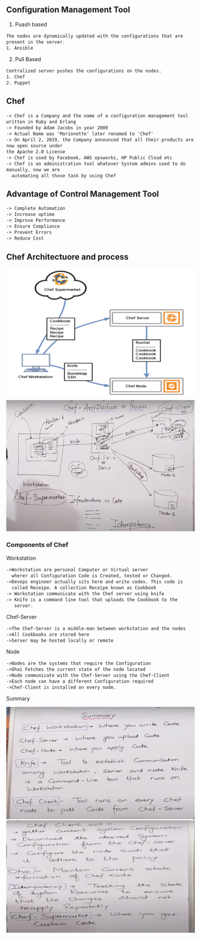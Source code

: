 ## Configuration Management Tool
  1. Puash based
              
    The nodes are dynamically updated with the configurations that are present in the server.
    1. Ansible 
    
  2. Pull Based
        
    Centralized server pushes the configurations on the nodes.
    1. Chef
    2. Puppet


## Chef
    -> Chef is a Company and the name of a configuration management tool written in Ruby and Erlang
    -> Founded by Adam Jacobs in year 2009
    -> Actual Name was 'Marionette' later renamed to 'Chef'
    -> On April 2, 2019, the Company announced that all their products are now open source under
    the Apache 2.0 License
    -> Chef is used by Facebook, AWS opsworks, HP Public Cloud etc
    -> Chef is an administration tool whatever System admins used to do manually, now we are 
      automating all those task by using Chef

## Advantage of Control Management Tool
    -> Complete Automation
    -> Increase uptime
    -> Improve Performance
    -> Ensure Compliance
    -> Prevent Errors 
    -> Reduce Cost


## Chef Architectuore and process

<img src="/Chef/Images/1.png" alt="Chef Directory" width="700" height="350">

<img src="/Chef/Images/2.png" alt="Chef Directory" width="700" height="350">

### Components of Chef

Workstation
    
    ->Workstation are personal Computer or Virtual server 
      wherer all Configuration Code is Created, tested or Changed.
    ->Devops engineer actually sits here and write codes. This code is
      called Receipe. A collection Receipe known as Cookbook
    -> Workstation communicate with the Chef server using knife
    -> Knife is a command line tool that uploads the Cookbook to the
       server.

Chef-Server

    ->The Chef-Server is a middle-man between workstation and the nodes
    ->All Cookbooks are stored here
    ->Server may be hosted locally or remote

Node

    ->Nodes are the systems that require the Configuration
    ->Ohai Fetches the current state of the node located
    ->Node communicate with the Chef-Server using the Chef-Client
    ->Each node can have a different Configuration required
    ->Chef-Client is installed on every node.


Summary

<img src="/Chef/Images/3.png" alt="Chef Directory" width="600" height="300">

<img src="/Chef/Images/4.png" alt="Chef Directory" width="600" height="300">
